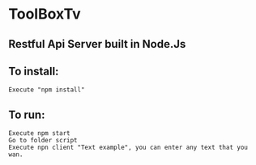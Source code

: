 # ToolBoxTv

## Restful Api Server built in Node.Js

## To install:
```
Execute "npm install"
```
## To run:
```
Execute npm start
Go to folder script
Execute npn client "Text example", you can enter any text that you wan.
```


